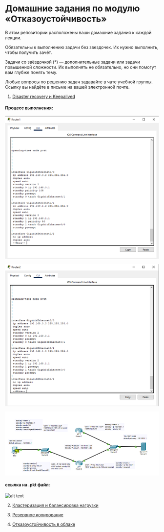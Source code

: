 # Домашние задания по модулю  «Отказоустойчивость»

В этом репозитории расположены ваши домашние задания к каждой лекции. 

Обязательны к выполнению задачи без звездочек. Их нужно выполнить, чтобы получить зачёт.

Задачи со звёздочкой (*) — дополнительные задачи или задачи повышенной сложности. Их выполнять не обязательно, но они помогут вам глубже понять тему.

Любые вопросы по решению задач задавайте в чате учебной группы. Ссылку вы найдёте в письме на вашей электронной почте.


1. [Disaster recovery и Keepalived](1.md)

#### Процесс выполнения:

![alt text](https://github.com/Redcorprus/9.1-fault-tolerance/blob/main/img/img1.png)

![alt text](https://github.com/Redcorprus/9.1-fault-tolerance/blob/main/img/img2.png)

![alt text](https://github.com/Redcorprus/9.1-fault-tolerance/blob/main/img/img3.png)

#### ссылка на .pkt файл:

![alt text](https://github.com/Redcorprus/9.1-fault-tolerance/blob/main/hsrp_advancedHW.pkt)

2. [Кластеризация и балансировка нагрузки](2.md)

3. [Резервное копирование](3.md)

4. [Отказоустойчивость в облаке](4.md)


